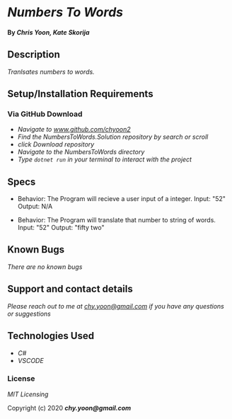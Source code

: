 # _Numbers To Words_

#### By _**Chris Yoon, Kate Skorija**_

## Description
_Tranlsates numbers to words._

## Setup/Installation Requirements 

### Via GitHub Download

* _Navigate to www.github.com/chyoon2_
* _Find the NumbersToWords.Solution repository by search or scroll_
* _click Download repository_
* _Navigate to the NumbersToWords directory_
* _Type `dotnet run` in your terminal to interact with the project_


## Specs

* Behavior: The Program will recieve a user input of a integer.
Input: "52"
Output: N/A 

* Behavior: The Program will translate that number to string of words.
Input: "52"
Output: "fifty two"


## Known Bugs

_There are no known bugs_

## Support and contact details

_Please reach out to me at chy.yoon@gmail.com if you have any questions or suggestions_

## Technologies Used

* _C#_
* _VSCODE_

### License

*MIT Licensing*

Copyright (c) 2020 **_chy.yoon@gmail.com_**
